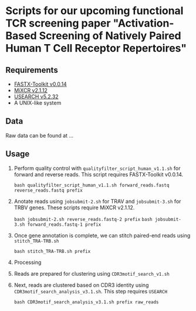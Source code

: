 # Scripts for our upcoming functional TCR screening paper "Activation-Based Screening of Natively Paired Human T Cell Receptor Repertoires"

## Requirements

- [FASTX-Toolkit v0.0.14](http://hannonlab.cshl.edu/fastx_toolkit/commandline.html)
- [MiXCR v2.1.12](https://docs.milaboratories.com)
- [USEARCH v5.2.32](https://www.drive5.com/usearch/)
- A UNIX-like system

## Data

Raw data can be found at ...

## Usage

1. Perform quality control with `qualityfilter_script_human_v1.1.sh` for forward and reverse reads. This script requires FASTX-Toolkit v0.0.14.

    `bash qualityfilter_script_human_v1.1.sh forward_reads.fastq reverse_reads.fastq prefix`

2. Anotate reads using `jobsubmit-2.sh` for TRAV and `jobsubmit-3.sh` for TRBV genes. These scripts require MiXCR v2.1.12. 

    `bash jobsubmit-2.sh reverse_reads.fastq-2 prefix`
    `bash jobsubmit-3.sh forward_reads.fastq-1 prefix`

3. Once gene annotation is complete, we can stitch paired-end reads using `stitch_TRA-TRB.sh`

    `bash stitch_TRA-TRB.sh prefix`
  
4. Processing
5. Reads are prepared for clustering using `CDR3motif_search_v1.sh`
6. Next, reads are clustered based on CDR3 identity using `CDR3motif_search_analysis_v3.1.sh`. This step requires `USEARCH` 

    `bash CDR3motif_search_analysis_v3.1.sh prefix raw_reads`
  

